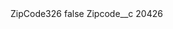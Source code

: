 <?xml version="1.0" encoding="UTF-8"?>
<CustomMetadata xmlns="http://soap.sforce.com/2006/04/metadata" xmlns:xsi="http://www.w3.org/2001/XMLSchema-instance" xmlns:xsd="http://www.w3.org/2001/XMLSchema">
    <label>ZipCode326</label>
    <protected>false</protected>
    <values>
        <field>Zipcode__c</field>
        <value xsi:type="xsd:string">20426</value>
    </values>
</CustomMetadata>
